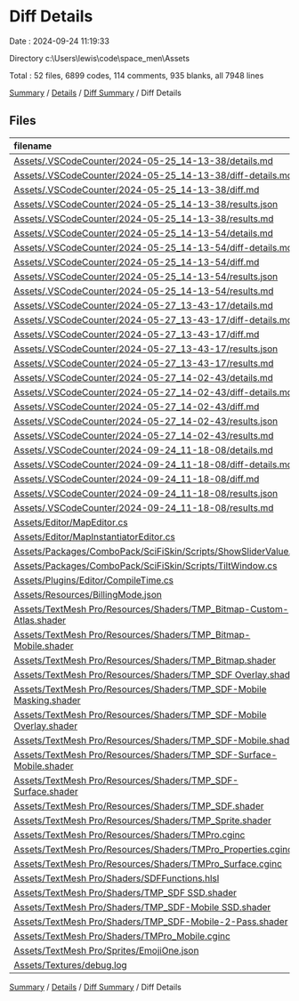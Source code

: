 # Diff Details

Date : 2024-09-24 11:19:33

Directory c:\\Users\\lewis\\code\\space_men\\Assets

Total : 52 files,  6899 codes, 114 comments, 935 blanks, all 7948 lines

[Summary](results.md) / [Details](details.md) / [Diff Summary](diff.md) / Diff Details

## Files
| filename | language | code | comment | blank | total |
| :--- | :--- | ---: | ---: | ---: | ---: |
| [Assets/.VSCodeCounter/2024-05-25_14-13-38/details.md](/Assets/.VSCodeCounter/2024-05-25_14-13-38/details.md) | Markdown | 86 | 0 | 6 | 92 |
| [Assets/.VSCodeCounter/2024-05-25_14-13-38/diff-details.md](/Assets/.VSCodeCounter/2024-05-25_14-13-38/diff-details.md) | Markdown | 467 | 0 | 6 | 473 |
| [Assets/.VSCodeCounter/2024-05-25_14-13-38/diff.md](/Assets/.VSCodeCounter/2024-05-25_14-13-38/diff.md) | Markdown | 75 | 0 | 7 | 82 |
| [Assets/.VSCodeCounter/2024-05-25_14-13-38/results.json](/Assets/.VSCodeCounter/2024-05-25_14-13-38/results.json) | JSON | 1 | 0 | 0 | 1 |
| [Assets/.VSCodeCounter/2024-05-25_14-13-38/results.md](/Assets/.VSCodeCounter/2024-05-25_14-13-38/results.md) | Markdown | 22 | 0 | 7 | 29 |
| [Assets/.VSCodeCounter/2024-05-25_14-13-54/details.md](/Assets/.VSCodeCounter/2024-05-25_14-13-54/details.md) | Markdown | 440 | 0 | 6 | 446 |
| [Assets/.VSCodeCounter/2024-05-25_14-13-54/diff-details.md](/Assets/.VSCodeCounter/2024-05-25_14-13-54/diff-details.md) | Markdown | 517 | 0 | 6 | 523 |
| [Assets/.VSCodeCounter/2024-05-25_14-13-54/diff.md](/Assets/.VSCodeCounter/2024-05-25_14-13-54/diff.md) | Markdown | 65 | 0 | 7 | 72 |
| [Assets/.VSCodeCounter/2024-05-25_14-13-54/results.json](/Assets/.VSCodeCounter/2024-05-25_14-13-54/results.json) | JSON | 1 | 0 | 0 | 1 |
| [Assets/.VSCodeCounter/2024-05-25_14-13-54/results.md](/Assets/.VSCodeCounter/2024-05-25_14-13-54/results.md) | Markdown | 55 | 0 | 7 | 62 |
| [Assets/.VSCodeCounter/2024-05-27_13-43-17/details.md](/Assets/.VSCodeCounter/2024-05-27_13-43-17/details.md) | Markdown | 417 | 0 | 6 | 423 |
| [Assets/.VSCodeCounter/2024-05-27_13-43-17/diff-details.md](/Assets/.VSCodeCounter/2024-05-27_13-43-17/diff-details.md) | Markdown | 32 | 0 | 6 | 38 |
| [Assets/.VSCodeCounter/2024-05-27_13-43-17/diff.md](/Assets/.VSCodeCounter/2024-05-27_13-43-17/diff.md) | Markdown | 18 | 0 | 7 | 25 |
| [Assets/.VSCodeCounter/2024-05-27_13-43-17/results.json](/Assets/.VSCodeCounter/2024-05-27_13-43-17/results.json) | JSON | 1 | 0 | 0 | 1 |
| [Assets/.VSCodeCounter/2024-05-27_13-43-17/results.md](/Assets/.VSCodeCounter/2024-05-27_13-43-17/results.md) | Markdown | 52 | 0 | 7 | 59 |
| [Assets/.VSCodeCounter/2024-05-27_14-02-43/details.md](/Assets/.VSCodeCounter/2024-05-27_14-02-43/details.md) | Markdown | 148 | 0 | 6 | 154 |
| [Assets/.VSCodeCounter/2024-05-27_14-02-43/diff-details.md](/Assets/.VSCodeCounter/2024-05-27_14-02-43/diff-details.md) | Markdown | 536 | 0 | 6 | 542 |
| [Assets/.VSCodeCounter/2024-05-27_14-02-43/diff.md](/Assets/.VSCodeCounter/2024-05-27_14-02-43/diff.md) | Markdown | 84 | 0 | 7 | 91 |
| [Assets/.VSCodeCounter/2024-05-27_14-02-43/results.json](/Assets/.VSCodeCounter/2024-05-27_14-02-43/results.json) | JSON | 1 | 0 | 0 | 1 |
| [Assets/.VSCodeCounter/2024-05-27_14-02-43/results.md](/Assets/.VSCodeCounter/2024-05-27_14-02-43/results.md) | Markdown | 56 | 0 | 7 | 63 |
| [Assets/.VSCodeCounter/2024-09-24_11-18-08/details.md](/Assets/.VSCodeCounter/2024-09-24_11-18-08/details.md) | Markdown | 147 | 0 | 6 | 153 |
| [Assets/.VSCodeCounter/2024-09-24_11-18-08/diff-details.md](/Assets/.VSCodeCounter/2024-09-24_11-18-08/diff-details.md) | Markdown | 249 | 0 | 6 | 255 |
| [Assets/.VSCodeCounter/2024-09-24_11-18-08/diff.md](/Assets/.VSCodeCounter/2024-09-24_11-18-08/diff.md) | Markdown | 63 | 0 | 7 | 70 |
| [Assets/.VSCodeCounter/2024-09-24_11-18-08/results.json](/Assets/.VSCodeCounter/2024-09-24_11-18-08/results.json) | JSON | 1 | 0 | 0 | 1 |
| [Assets/.VSCodeCounter/2024-09-24_11-18-08/results.md](/Assets/.VSCodeCounter/2024-09-24_11-18-08/results.md) | Markdown | 28 | 0 | 7 | 35 |
| [Assets/Editor/MapEditor.cs](/Assets/Editor/MapEditor.cs) | C# | 240 | 3 | 29 | 272 |
| [Assets/Editor/MapInstantiatorEditor.cs](/Assets/Editor/MapInstantiatorEditor.cs) | C# | 11 | 0 | 3 | 14 |
| [Assets/Packages/ComboPack/SciFiSkin/Scripts/ShowSliderValue.cs](/Assets/Packages/ComboPack/SciFiSkin/Scripts/ShowSliderValue.cs) | C# | 13 | 0 | 2 | 15 |
| [Assets/Packages/ComboPack/SciFiSkin/Scripts/TiltWindow.cs](/Assets/Packages/ComboPack/SciFiSkin/Scripts/TiltWindow.cs) | C# | 23 | 0 | 7 | 30 |
| [Assets/Plugins/Editor/CompileTime.cs](/Assets/Plugins/Editor/CompileTime.cs) | C# | 34 | 0 | 5 | 39 |
| [Assets/Resources/BillingMode.json](/Assets/Resources/BillingMode.json) | JSON | 1 | 0 | 0 | 1 |
| [Assets/TextMesh Pro/Resources/Shaders/TMP_Bitmap-Custom-Atlas.shader](/Assets/TextMesh%20Pro/Resources/Shaders/TMP_Bitmap-Custom-Atlas.shader) | ShaderLab | 113 | 2 | 31 | 146 |
| [Assets/TextMesh Pro/Resources/Shaders/TMP_Bitmap-Mobile.shader](/Assets/TextMesh%20Pro/Resources/Shaders/TMP_Bitmap-Mobile.shader) | ShaderLab | 123 | 3 | 30 | 156 |
| [Assets/TextMesh Pro/Resources/Shaders/TMP_Bitmap.shader](/Assets/TextMesh%20Pro/Resources/Shaders/TMP_Bitmap.shader) | ShaderLab | 113 | 2 | 31 | 146 |
| [Assets/TextMesh Pro/Resources/Shaders/TMP_SDF Overlay.shader](/Assets/TextMesh%20Pro/Resources/Shaders/TMP_SDF%20Overlay.shader) | ShaderLab | 253 | 4 | 70 | 327 |
| [Assets/TextMesh Pro/Resources/Shaders/TMP_SDF-Mobile Masking.shader](/Assets/TextMesh%20Pro/Resources/Shaders/TMP_SDF-Mobile%20Masking.shader) | ShaderLab | 198 | 10 | 51 | 259 |
| [Assets/TextMesh Pro/Resources/Shaders/TMP_SDF-Mobile Overlay.shader](/Assets/TextMesh%20Pro/Resources/Shaders/TMP_SDF-Mobile%20Overlay.shader) | ShaderLab | 193 | 8 | 52 | 253 |
| [Assets/TextMesh Pro/Resources/Shaders/TMP_SDF-Mobile.shader](/Assets/TextMesh%20Pro/Resources/Shaders/TMP_SDF-Mobile.shader) | ShaderLab | 192 | 8 | 51 | 251 |
| [Assets/TextMesh Pro/Resources/Shaders/TMP_SDF-Surface-Mobile.shader](/Assets/TextMesh%20Pro/Resources/Shaders/TMP_SDF-Surface-Mobile.shader) | ShaderLab | 104 | 8 | 28 | 140 |
| [Assets/TextMesh Pro/Resources/Shaders/TMP_SDF-Surface.shader](/Assets/TextMesh%20Pro/Resources/Shaders/TMP_SDF-Surface.shader) | ShaderLab | 123 | 4 | 33 | 160 |
| [Assets/TextMesh Pro/Resources/Shaders/TMP_SDF.shader](/Assets/TextMesh%20Pro/Resources/Shaders/TMP_SDF.shader) | ShaderLab | 253 | 4 | 70 | 327 |
| [Assets/TextMesh Pro/Resources/Shaders/TMP_Sprite.shader](/Assets/TextMesh%20Pro/Resources/Shaders/TMP_Sprite.shader) | ShaderLab | 111 | 0 | 21 | 132 |
| [Assets/TextMesh Pro/Resources/Shaders/TMPro.cginc](/Assets/TextMesh%20Pro/Resources/Shaders/TMPro.cginc) | HLSL | 63 | 2 | 20 | 85 |
| [Assets/TextMesh Pro/Resources/Shaders/TMPro_Properties.cginc](/Assets/TextMesh%20Pro/Resources/Shaders/TMPro_Properties.cginc) | HLSL | 62 | 6 | 13 | 81 |
| [Assets/TextMesh Pro/Resources/Shaders/TMPro_Surface.cginc](/Assets/TextMesh%20Pro/Resources/Shaders/TMPro_Surface.cginc) | HLSL | 75 | 7 | 18 | 100 |
| [Assets/TextMesh Pro/Shaders/SDFFunctions.hlsl](/Assets/TextMesh%20Pro/Shaders/SDFFunctions.hlsl) | HLSL | 130 | 18 | 31 | 179 |
| [Assets/TextMesh Pro/Shaders/TMP_SDF SSD.shader](/Assets/TextMesh%20Pro/Shaders/TMP_SDF%20SSD.shader) | ShaderLab | 253 | 4 | 65 | 322 |
| [Assets/TextMesh Pro/Shaders/TMP_SDF-Mobile SSD.shader](/Assets/TextMesh%20Pro/Shaders/TMP_SDF-Mobile%20SSD.shader) | ShaderLab | 82 | 4 | 21 | 107 |
| [Assets/TextMesh Pro/Shaders/TMP_SDF-Mobile-2-Pass.shader](/Assets/TextMesh%20Pro/Shaders/TMP_SDF-Mobile-2-Pass.shader) | ShaderLab | 290 | 15 | 85 | 390 |
| [Assets/TextMesh Pro/Shaders/TMPro_Mobile.cginc](/Assets/TextMesh%20Pro/Shaders/TMPro_Mobile.cginc) | HLSL | 129 | 2 | 35 | 166 |
| [Assets/TextMesh Pro/Sprites/EmojiOne.json](/Assets/TextMesh%20Pro/Sprites/EmojiOne.json) | JSON | 155 | 0 | 2 | 157 |
| [Assets/Textures/debug.log](/Assets/Textures/debug.log) | Log | 0 | 0 | 1 | 1 |

[Summary](results.md) / [Details](details.md) / [Diff Summary](diff.md) / Diff Details